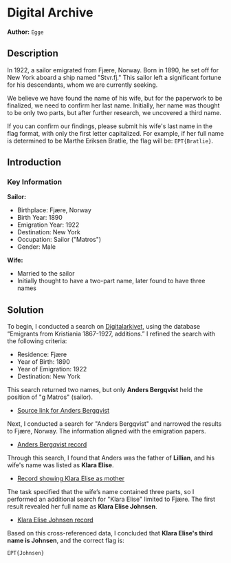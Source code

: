 # Digital Archive

**Author:** `Egge`

## Description

In 1922, a sailor emigrated from Fjære, Norway. Born in 1890, he set off for New York aboard a ship named "Stvr.fj." This sailor left a significant fortune for his descendants, whom we are currently seeking.

We believe we have found the name of his wife, but for the paperwork to be finalized, we need to confirm her last name. Initially, her name was thought to be only two parts, but after further research, we uncovered a third name.

If you can confirm our findings, please submit his wife's last name in the flag format, with only the first letter capitalized. For example, if her full name is determined to be Marthe Eriksen Bratlie, the flag will be: `EPT{Bratlie}`.

## Introduction

### Key Information

**Sailor:**
- Birthplace: Fjære, Norway
- Birth Year: 1890
- Emigration Year: 1922
- Destination: New York
- Occupation: Sailor ("Matros")
- Gender: Male

**Wife:**
- Married to the sailor
- Initially thought to have a two-part name, later found to have three names

## Solution

To begin, I conducted a search on [Digitalarkivet](https://www.digitalarkivet.no), using the database “Emigrants from Kristiania 1867-1927, additions.” I refined the search with the following criteria:

- Residence: Fjære
- Year of Birth: 1890
- Year of Emigration: 1922
- Destination: New York

This search returned two names, but only **Anders Bergqvist** held the position of "g Matros" (sailor).  
- [Source link for Anders Bergqvist](https://www.digitalarkivet.no/en/view/8/pe00000000030547)

Next, I conducted a search for "Anders Bergqvist" and narrowed the results to Fjære, Norway. The information aligned with the emigration papers.
- [Anders Bergqvist record](https://www.digitalarkivet.no/en/search/persons?s=Anders+Bergqvist&event_year_from=&event_year_to=&event_date=&m%5B%5D=0923)

Through this search, I found that Anders was the father of **Lillian**, and his wife's name was listed as **Klara Elise**.
- [Record showing Klara Elise as mother](https://www.digitalarkivet.no/en/view/255/pd00000035313470)

The task specified that the wife’s name contained three parts, so I performed an additional search for "Klara Elise" limited to Fjære. The first result revealed her full name as **Klara Elise Johnsen**.
- [Klara Elise Johnsen record](https://www.digitalarkivet.no/en/view/255/pd00000033308424)

Based on this cross-referenced data, I concluded that **Klara Elise's third name is Johnsen**, and the correct flag is:

```
EPT{Johnsen}
```